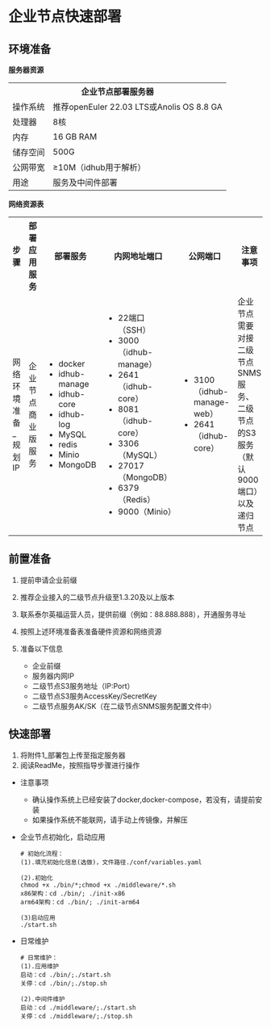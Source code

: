 # 企业节点快速部署

## 环境准备

**服务器资源**

<table>
<tr>
    <th colspan="2">企业节点部署服务器</th>
</tr>
<tr>
    <td>操作系统</td>
    <td>推荐openEuler 22.03 LTS或Anolis OS 8.8 GA</td>
</tr>
<tr>
    <td>处理器</td>
    <td>8核</td>
</tr>
<tr>
    <td>内存</td>
    <td>16 GB RAM</td>
</tr>
<tr>
    <td>储存空间</td>
    <td>500G</td>
</tr>
<tr>
    <td>公网带宽</td>
    <td>≥10M（idhub用于解析）</td>
</tr>
<tr>
    <td>用途</td>
    <td>服务及中间件部署</td>
</tr>
</table>

**⽹络资源表**

<table>
<tr>
    <th>步骤</th>
    <th>部署应⽤服务</th>
    <th>部署服务</th>
    <th>内⽹地址端⼝</th>
    <th>公⽹端⼝</th>
    <th>注意事项</th>
</tr>
<tr>
    <td>⽹络环境准备_规划IP</td>
    <td>企业节点商业版服务</td>
    <td>
        <ul>
            <li>docker</li>
            <li>idhub-manage</li>
            <li>idhub-core</li>
            <li>idhub-log</li>
            <li>MySQL</li>
            <li>redis</li>
            <li>Minio</li>
            <li>MongoDB</li>
        </ul>
    </td>
    <td>
        <ul>
            <li>22端⼝（SSH）</li>
            <li>3000（idhub-manage）</li>
            <li>2641（idhub-core）</li>
            <li>8081（idhub-core）</li>
            <li>3306（MySQL）</li>
            <li>27017（MongoDB）</li>
            <li>6379（Redis）</li>
            <li>9000（Minio）</li>
        </ul>
    </td>
    <td>
        <ul>
            <li>3100（idhub-manage-web）</li>
            <li>2641（idhub-core）</li>
        </ul>
    </td>
    <td>企业节点需要对接⼆级节点SNMS服务、⼆级节点的S3服务（默认9000端⼝）以及递归节点</td>
</tr>
</table>

## 前置准备

1. 提前申请企业前缀
2. 推荐企业接入的二级节点升级至1.3.20及以上版本
3. 联系泰尔英福运营人员，提供前缀（例如：88.888.888），开通服务寻址
4. 按照上述环境准备表准备硬件资源和⽹络资源
5. 准备以下信息

   + 企业前缀
   + 服务器内网IP
   + 二级节点S3服务地址（IP:Port）
   + ⼆级节点S3服务AccessKey/SecretKey
   + 二级节点服务AK/SK（在二级节点SNMS服务配置文件中）


## 快速部署
1. 将附件1_部署包上传至指定服务器
2. 阅读ReadMe，按照指导步骤进行操作
- 注意事项
    - 确认操作系统上已经安装了docker,docker-compose，若没有，请提前安装
    - 如果操作系统不能联网，请手动上传镜像，并解压

- 企业节点初始化，启动应用
    ```
    # 初始化流程：
    (1).填充初始化信息(选做)，文件路径./conf/variables.yaml

    (2).初始化
    chmod +x ./bin/*;chmod +x ./middleware/*.sh 
    x86架构：cd ./bin/; ./init-x86
    arm64架构：cd ./bin/; ./init-arm64

    (3)启动应用
    ./start.sh
    ```
- 日常维护
    ```
    # 日常维护：
    (1).应用维护
    启动：cd ./bin/;./start.sh
    关停：cd ./bin/;./stop.sh

    (2).中间件维护
    启动：cd ./middleware/;./start.sh
    关停：cd ./middleware/;./stop.sh
    ```
  